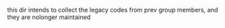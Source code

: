 this dir intends to collect the legacy codes from prev group members, and they are nolonger maintained
